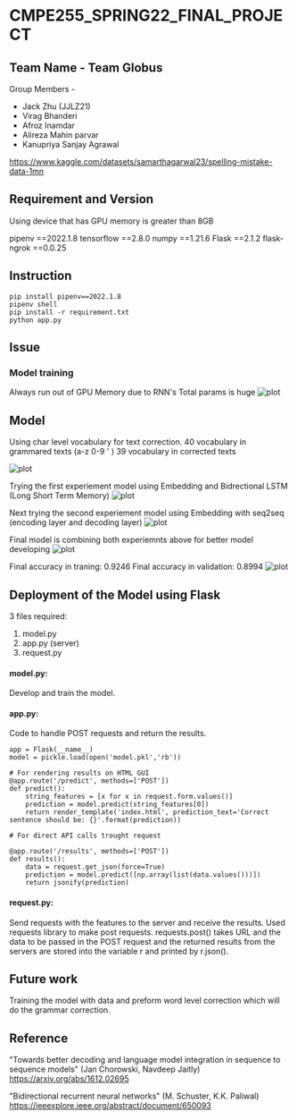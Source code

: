 # CMPE255_SPRING22_FINAL_PROJECT

## Team Name - Team Globus

Group Members -

- Jack Zhu (JJLZ21)
- Virag Bhanderi
- Afroz Inamdar
- Alireza Mahin parvar
- Kanupriya Sanjay Agrawal

https://www.kaggle.com/datasets/samarthagarwal23/spelling-mistake-data-1mn

## Requirement and Version

Using device that has GPU memory is greater than 8GB

pipenv ==2022.1.8
tensorflow ==2.8.0
numpy ==1.21.6
Flask ==2.1.2
flask-ngrok ==0.0.25

## Instruction

```
pip install pipenv==2022.1.8
pipenv shell
pip install -r requirement.txt
python app.py
```

## Issue

### Model training

Always run out of GPU Memory due to RNN's Total params is huge
![plot](./picture/out_of_GPU_memory.png)

## Model

Using char level vocabulary for text correction.
40 vocabulary in grammared texts (a-z 0-9 ' )
39 vocabulary in corrected texts

![plot](/picture/vocabuary_graph.png)

Trying the first experiement model using Embedding and Bidrectional LSTM (Long Short Term Memory)
![plot](\picture\bid_rnn_model.png)

Next trying the second experiement model using Embedding with seq2seq (encoding layer and decoding layer)
![plot](./picture/emb_lstm_seq2seq_model.png)

Final model is combining both experiemnts above for better model developing
![plot](./picture/bid_and_emb_seq2seq_model.png)

Final accuracy in traning: 0.9246
Final accuracy in validation: 0.8994
![plot](./picture/test_dataset_evaluation.png)


## Deployment of the Model using Flask

3 files required:
1. model.py 
2. app.py (server)
3. request.py

#### model.py:
Develop and train the model.

#### app.py:
Code to handle POST requests and return the results.
```
app = Flask(__name__)
model = pickle.load(open('model.pkl','rb'))

# For rendering results on HTML GUI
@app.route('/predict', methods=['POST'])
def predict():
    string_features = [x for x in request.form.values()]
    prediction = model.predict(string_features[0])
    return render_template('index.html', prediction_text='Correct sentence should be: {}'.format(prediction))
    
# For direct API calls trought request

@app.route('/results', methods=['POST'])
def results():
    data = request.get_json(force=True)
    prediction = model.predict([np.array(list(data.values()))])
    return jsonify(prediction)

```    

#### request.py:
Send requests with the features to the server and receive the results.
Used requests library to make post requests. requests.post() takes URL and the data to be passed in the POST 
request and the returned results from the servers are stored into the variable r and printed by r.json().

## Future work
Training the model with data and preform word level correction which will do the grammar correction.

## Reference

"Towards better decoding and language model integration in sequence to sequence models" (Jan Chorowski, Navdeep Jaitly) https://arxiv.org/abs/1612.02695

"Bidirectional recurrent neural networks" (M. Schuster, K.K. Paliwal) https://ieeexplore.ieee.org/abstract/document/650093

